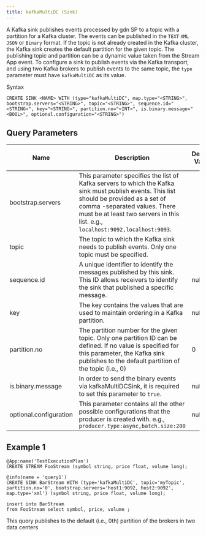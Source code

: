 ```yaml
---
title: kafkaMultiDC (Sink)
---
```


A Kafka sink publishes events processed by gdn SP to a topic with a partition for a Kafka cluster. The events can be published in the `TEXT` `XML` `JSON` or `Binary` format. If the topic is not already created in the Kafka cluster, the Kafka sink creates the default partition for the given topic. The publishing topic and partition can be a dynamic value taken from the Stream App event. To configure a sink to publish events via the Kafka transport, and using two Kafka brokers to publish events to the same topic, the `type` parameter must have `kafkaMultiDC` as its value.

Syntax

    CREATE SINK <NAME> WITH (type="kafkaMultiDC", map.type="<STRING>", bootstrap.servers="<STRING>", topic="<STRING>", sequence.id="<STRING>", key="<STRING>", partition.no="<INT>", is.binary.message="<BOOL>", optional.configuration="<STRING>")

## Query Parameters

| Name                   | Description                                                                                                                                                                                                                                               | Default Value | Possible Data Types | Optional | Dynamic |
|------------------------|-----------------------------------------------------------------------------------------------------------------------------------------------------------------------------------------------------------------------------------------------------------|---------------|---------------------|----------|---------|
| bootstrap.servers      | This parameter specifies the list of Kafka servers to which the Kafka sink must publish events. This list should be provided as a set of comma -separated values. There must be at least two servers in this list. e.g., `localhost:9092,localhost:9093`. |               | STRING              | No       | No      |
| topic                  | The topic to which the Kafka sink needs to publish events. Only one topic must be specified.                                                                                                                                                              |               | STRING              | No       | No      |
| sequence.id            | A unique identifier to identify the messages published by this sink. This ID allows receivers to identify the sink that published a specific message.                                                                                                     | null          | STRING              | Yes      | No      |
| key                    | The key contains the values that are used to maintain ordering in a Kafka partition.                                                                                                                                                                      | null          | STRING              | Yes      | No      |
| partition.no           | The partition number for the given topic. Only one partition ID can be defined. If no value is specified for this parameter, the Kafka sink publishes to the default partition of the topic (i.e., 0)                                                     | 0             | INT                 | Yes      | No      |
| is.binary.message      | In order to send the binary events via kafkaMultiDCSink, it is required to set this parameter to `true`.                                                                                                                                                  | null          | BOOL                | No       | No      |
| optional.configuration | This parameter contains all the other possible configurations that the producer is created with. e.g., `producer.type:async,batch.size:200`                                                                                                               | null          | STRING              | Yes      | No      |

## Example 1

    @App:name('TestExecutionPlan')
    CREATE STREAM FooStream (symbol string, price float, volume long);

    @info(name = 'query1')
    CREATE SINK BarStream WITH (type='kafkaMultiDC', topic='myTopic', partition.no='0', bootstrap.servers='host1:9092, host2:9092', map.type='xml') (symbol string, price float, volume long);

    insert into BarStream
    from FooStream select symbol, price, volume ;

This query publishes to the default (i.e., 0th) partition of the brokers in two data centers
